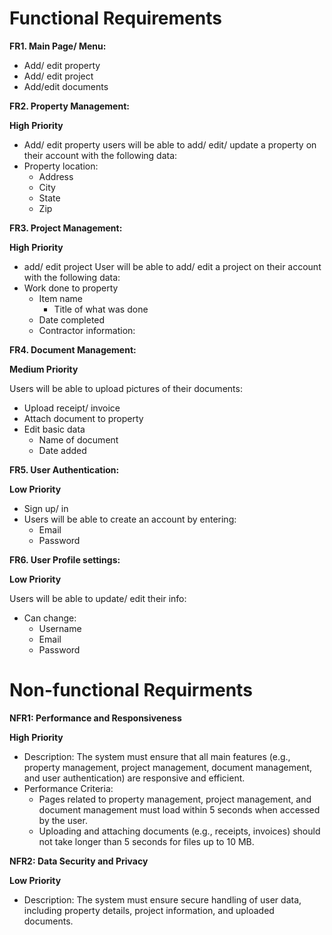 # Functional Requirements

**FR1. Main Page/ Menu:**
* Add/ edit property 
* Add/ edit project
* Add/edit documents 

**FR2. Property Management:**

**High Priority**
* Add/ edit property 
users will be able to add/ edit/ update a property on their account with the following data:
* Property location:
    * Address 
    * City 
    * State 
    * Zip 

**FR3. Project Management:**

**High Priority**
* add/ edit project
User will be able to add/ edit a project on their account with the following data: 
* Work done to property 
    * Item name 
        * Title of what was done 
    * Date completed
    * Contractor information:

**FR4. Document Management:**

**Medium Priority**

Users will be able to upload pictures of their documents:
* Upload receipt/ invoice 
* Attach document to property 
* Edit basic data 
   * Name of document 
   * Date added
        
**FR5. User Authentication:** 

**Low Priority**
* Sign up/ in
* Users will be able to create an account by entering: 
   * Email 
   * Password 

**FR6. User Profile settings:**  

**Low Priority** 

Users will be able to update/ edit their info:
* Can change:
   * Username 
   * Email 
   * Password

# Non-functional Requirments

**NFR1: Performance and Responsiveness**

**High Priority**

* Description: The system must ensure that all main features (e.g., property management, project management, document management, and user authentication) are responsive and efficient.
* Performance Criteria:
    * Pages related to property management, project management, and document management must load within 5 seconds when accessed by the user.
    * Uploading and attaching documents (e.g., receipts, invoices) should not take longer than 5 seconds for files up to 10 MB.

**NFR2: Data Security and Privacy**

**Low Priority**

* Description: The system must ensure secure handling of user data, including property details, project information, and uploaded documents.

